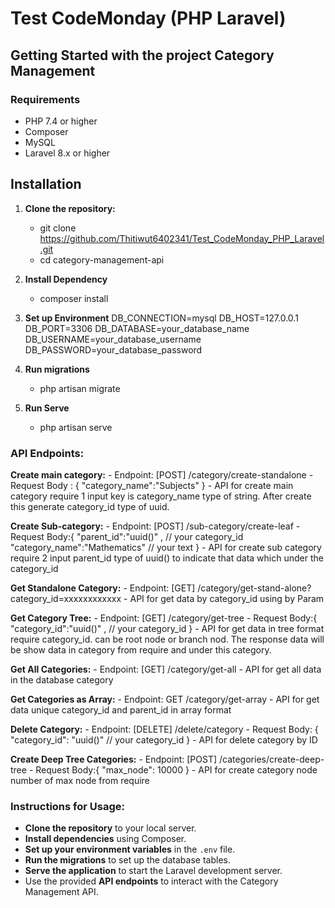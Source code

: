 # Test CodeMonday (PHP Laravel)

## Getting Started with the project Category Management

### Requirements

- PHP 7.4 or higher
- Composer
- MySQL
- Laravel 8.x or higher


## Installation

1. **Clone the repository:**
    - git clone https://github.com/Thitiwut6402341/Test_CodeMonday_PHP_Laravel.git
    - cd category-management-api

2. **Install Dependency**
    - composer install

3. **Set up Environment**
    DB_CONNECTION=mysql
    DB_HOST=127.0.0.1
    DB_PORT=3306
    DB_DATABASE=your_database_name
    DB_USERNAME=your_database_username
    DB_PASSWORD=your_database_password

4. **Run migrations**
    - php artisan migrate

5. **Run Serve**
    - php artisan serve


### API Endpoints:
**Create main category:**
    - Endpoint: [POST] /category/create-standalone
    - Request Body : {
        "category_name":"Subjects"
    }
    - API for create main category require 1 input key is category_name type of string. After create this generate
    category_id type of uuid.

**Create Sub-category:**
    - Endpoint: [POST] /sub-category/create-leaf
    - Request Body:{
                "parent_id":"uuid()" ,          // your category_id
                "category_name":"Mathematics" // your text
        }
    - API for create sub category require 2 input parent_id type of uuid() to indicate that data which under the category_id

**Get Standalone Category:**
    - Endpoint: [GET] /category/get-stand-alone?category_id=xxxxxxxxxxxx
    - API for get data by category_id using by Param 

**Get Category Tree:**
    - Endpoint: [GET] /category/get-tree
    - Request Body:{
                "category_id":"uuid()" ,          // your category_id
        }
    - API for get data in tree format require category_id. can be root node or branch nod. The response data will be show data in category from require and under this category.

**Get All Categories:**
    - Endpoint: [GET] /category/get-all
    - API for get all data in the database category

**Get Categories as Array:**
    - Endpoint: GET /category/get-array
    - API for get data unique category_id and parent_id in array format

**Delete Category:**
    - Endpoint: [DELETE] /delete/category
    - Request Body: {
        "category_id": "uuid()"     // your category_id
    }
    - API for delete category by ID

**Create Deep Tree Categories:**
    - Endpoint: [POST] /categories/create-deep-tree
    - Request Body:{
        "max_node": 10000
    }
    - API for create category node number of max node from require 


### Instructions for Usage:

- **Clone the repository** to your local server.
- **Install dependencies** using Composer.
- **Set up your environment variables** in the `.env` file.
- **Run the migrations** to set up the database tables.
- **Serve the application** to start the Laravel development server.
- Use the provided **API endpoints** to interact with the Category Management API.

